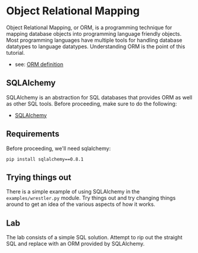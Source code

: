 Object Relational Mapping
=========================
Object Relational Mapping, or ORM, is a programming technique for mapping database objects into programming language friendly objects. Most programming languages have multiple tools for handling database datatypes to language datatypes. Understanding ORM is the point of this tutorial.

* see: [ORM definition](http://www.sqlalchemy.org/)



SQLAlchemy
----------
SQLAlchemy is an abstraction for SQL databases that provides ORM as well as other SQL tools. Before proceeding, make sure to do the following:

* [SQLAlchemy](http://www.sqlalchemy.org/)



Requirements
------------
Before proceeding, we'll need sqlalchemy:

    pip install sqlalchemy==0.8.1



Trying things out
-----------------
There is a simple example of using SQLAlchemy in the `examples/wrestler.py` module. Try things out and try changing things around to get an idea of the various aspects of how it works.



Lab
---
The lab consists of a simple SQL solution. Attempt to rip out the straight SQL and replace with an ORM provided by SQLAlchemy.

